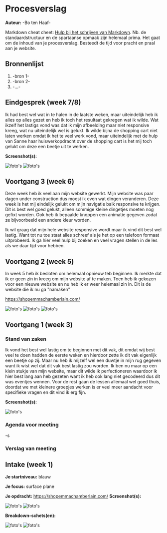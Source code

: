 # Procesverslag
**Auteur:** -Bo ten Haaf-

Markdown cheat cheet: [Hulp bij het schrijven van Markdown](https://github.com/adam-p/markdown-here/wiki/Markdown-Cheatsheet). Nb. de standaardstructuur en de spartaanse opmaak zijn helemaal prima. Het gaat om de inhoud van je procesverslag. Besteedt de tijd voor pracht en praal aan je website.



## Bronnenlijst
1. -bron 1-
2. -bron 2-
3. -...-



## Eindgesprek (week 7/8)

Ik had best wel wat in te halen in de laatste weken, maar uiteindelijk heb ik alles op alles gezet en heb ik toch het resultaat gekregen wat ik wilde. 
Wat ikzelf het lastigs vond was dat ik mijn afbeelding maar niet responsive kreeg, wat nu uiteindelijk wel is gelukt.
Ik wilde bijna de shopping cart niet laten werken omdat ik het te veel werk vond, maar uiteindelijk met de hulp van Sanne haar huiswerkopdracht over de shopping cart is het mij toch gelukt om deze een beetje uit te werken.

**Screenshot(s):**

![foto's](images/screenshot1.jpg)
![foto's](images/screenshot2.jpg)



## Voortgang 3 (week 6)

Deze week heb ik veel aan mijn website gewerkt. 
Mijn website was paar dagen under construction dus moest ik even wat dingen veranderen.
Deze week is het mij eindelijk gelukt om mijn navigatie balk responsive te krijgen. Dit is best wel goed gelukt, alleen sommige kleine dingetjes moeten nog gefixt worden.
Ook heb ik bepaalde knoppen een animatie gegeven zodat ze bijvoorbeeld een andere kleur worden.

Ik wil graag dat mijn hele website responsive wordt maar ik vind dit best wel lastig. Want tot nu toe staat alles schreef als je het op een telefoon formaat uitprobeerd. Ik ga hier veel hulp bij zoeken en veel vragen stellen in de les als we daar tijd voor hebben. 



## Voortgang 2 (week 5)
In week 5 heb ik besloten om helemaal opnieuw teb beginnen. Ik merkte dat ik er geen zin in kreeg om mijn website af te maken. Toen heb ik gekozen voor een nieuwe website en nu heb ik er weer helemaal zin in.
Dit is de website die ik nu ga "namaken"

https://shopemmachamberlain.com/

![foto's](images/footer.jpg)
![foto's](images/home.jpg)
![foto's](images/form.jpg)

## Voortgang 1 (week 3)

### Stand van zaken

Ik vond het best wel lastig om te beginnen met dit vak, dit omdat wij best veel te doen hadden de eerste weken en hierdoor zette ik dit vak eigenlijk een beetje op zij. Maar nu heb ik mijzelf wel een duwtje in mijn rug gegeven want ik wist wel dat dit vak best lastig zou worden. Ik ben nu maar op een klein stukje van mijn website, maar dit wilde ik perfectioneren waardoor ik hier best lang aan heb gezeten want ik heb ook lang niet gecodeerd dus dit was eventjes wennen. 
Voor de rest gaan de lessen allemaal wel goed thuis, doordat we met kleinere groepjes werken is er veel meer aandacht voor specifieke vragen en dit vind ik erg fijn.

**Screenshot(s):**

![foto's](images/eerste.jpg)

### Agenda voor meeting
-s

### Verslag van meeting





## Intake (week 1)

**Je startniveau:** blauw

**Je focus:** surface plane

**Je opdracht:** https://shopemmachamberlain.com/
**Screenshot(s):**

![foto's](images/caron.jpg)
![foto's](images/menu.jpg)

**Breakdown-schets(en):**

![foto's](images/headrfooter.png)
![foto's](images/breakdown.jpg)